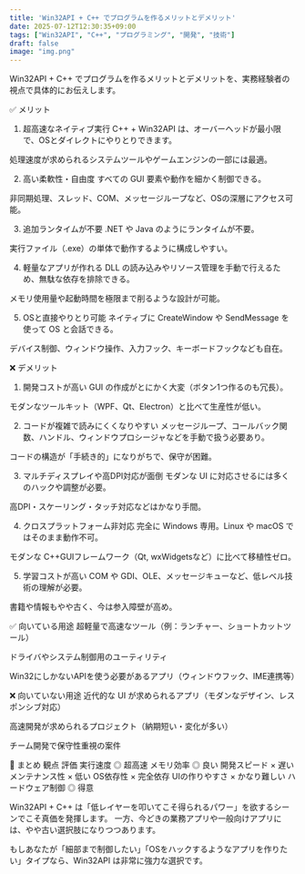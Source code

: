 ```yaml
---
title: 'Win32API + C++ でプログラムを作るメリットとデメリット'
date: 2025-07-12T12:30:35+09:00
tags: ["Win32API", "C++", "プログラミング", "開発", "技術"]
draft: false
image: "img.png"
---
```


Win32API + C++ でプログラムを作るメリットとデメリットを、実務経験者の視点で具体的にお伝えします。

✅ メリット
1. 超高速なネイティブ実行
   C++ + Win32API は、オーバーヘッドが最小限で、OSとダイレクトにやりとりできます。

処理速度が求められるシステムツールやゲームエンジンの一部には最適。

2. 高い柔軟性・自由度
   すべての GUI 要素や動作を細かく制御できる。

非同期処理、スレッド、COM、メッセージループなど、OSの深層にアクセス可能。

3. 追加ランタイムが不要
   .NET や Java のようにランタイムが不要。

実行ファイル（.exe）の単体で動作するように構成しやすい。

4. 軽量なアプリが作れる
   DLL の読み込みやリソース管理を手動で行えるため、無駄な依存を排除できる。

メモリ使用量や起動時間を極限まで削るような設計が可能。

5. OSと直接やりとり可能
   ネイティブに CreateWindow や SendMessage を使って OS と会話できる。

デバイス制御、ウィンドウ操作、入力フック、キーボードフックなども自在。

❌ デメリット
1. 開発コストが高い
   GUI の作成がとにかく大変（ボタン1つ作るのも冗長）。

モダンなツールキット（WPF、Qt、Electron）と比べて生産性が低い。

2. コードが複雑で読みにくくなりやすい
   メッセージループ、コールバック関数、ハンドル、ウィンドウプロシージャなどを手動で扱う必要あり。

コードの構造が「手続き的」になりがちで、保守が困難。

3. マルチディスプレイや高DPI対応が面倒
   モダンな UI に対応させるには多くのハックや調整が必要。

高DPI・スケーリング・タッチ対応などはかなり手間。

4. クロスプラットフォーム非対応
   完全に Windows 専用。Linux や macOS ではそのまま動作不可。

モダンな C++GUIフレームワーク（Qt, wxWidgetsなど）に比べて移植性ゼロ。

5. 学習コストが高い
   COM や GDI、OLE、メッセージキューなど、低レベル技術の理解が必要。

書籍や情報もやや古く、今は参入障壁が高め。

✅ 向いている用途
超軽量で高速なツール（例：ランチャー、ショートカットツール）

ドライバやシステム制御用のユーティリティ

Win32にしかないAPIを使う必要があるアプリ（ウィンドウフック、IME連携等）

❌ 向いていない用途
近代的な UI が求められるアプリ（モダンなデザイン、レスポンシブ対応）

高速開発が求められるプロジェクト（納期短い・変化が多い）

チーム開発で保守性重視の案件

📝 まとめ
観点	評価
実行速度	◎ 超高速
メモリ効率	◎ 良い
開発スピード	× 遅い
メンテナンス性	× 低い
OS依存性	× 完全依存
UIの作りやすさ	× かなり難しい
ハードウェア制御	◎ 得意

Win32API + C++ は「低レイヤーを叩いてこそ得られるパワー」を欲するシーンでこそ真価を発揮します。
一方、今どきの業務アプリや一般向けアプリには、やや古い選択肢になりつつあります。

もしあなたが「細部まで制御したい」「OSをハックするようなアプリを作りたい」タイプなら、Win32API は非常に強力な選択です。